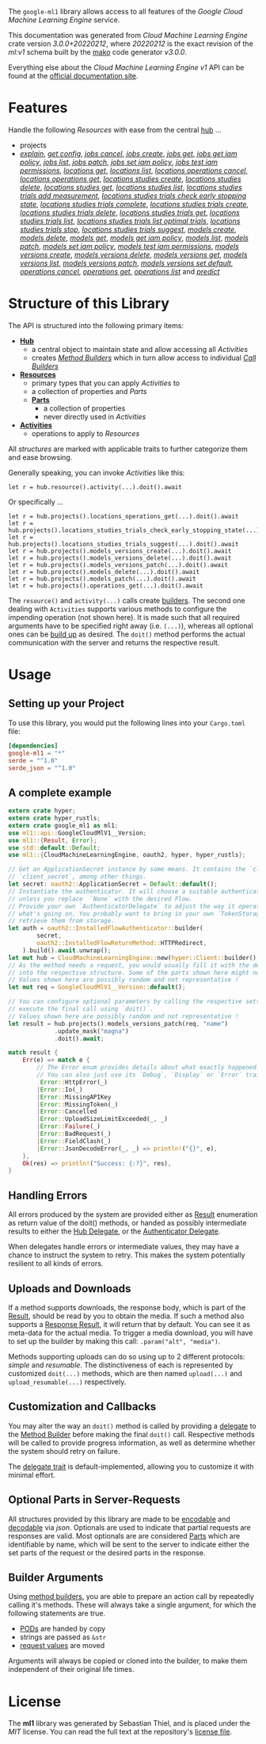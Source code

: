 <!---
DO NOT EDIT !
This file was generated automatically from 'src/mako/api/README.md.mako'
DO NOT EDIT !
-->
The `google-ml1` library allows access to all features of the *Google Cloud Machine Learning Engine* service.

This documentation was generated from *Cloud Machine Learning Engine* crate version *3.0.0+20220212*, where *20220212* is the exact revision of the *ml:v1* schema built by the [mako](http://www.makotemplates.org/) code generator *v3.0.0*.

Everything else about the *Cloud Machine Learning Engine* *v1* API can be found at the
[official documentation site](https://cloud.google.com/ml/).
# Features

Handle the following *Resources* with ease from the central [hub](https://docs.rs/google-ml1/3.0.0+20220212/google_ml1/CloudMachineLearningEngine) ... 

* projects
 * [*explain*](https://docs.rs/google-ml1/3.0.0+20220212/google_ml1/api::ProjectExplainCall), [*get config*](https://docs.rs/google-ml1/3.0.0+20220212/google_ml1/api::ProjectGetConfigCall), [*jobs cancel*](https://docs.rs/google-ml1/3.0.0+20220212/google_ml1/api::ProjectJobCancelCall), [*jobs create*](https://docs.rs/google-ml1/3.0.0+20220212/google_ml1/api::ProjectJobCreateCall), [*jobs get*](https://docs.rs/google-ml1/3.0.0+20220212/google_ml1/api::ProjectJobGetCall), [*jobs get iam policy*](https://docs.rs/google-ml1/3.0.0+20220212/google_ml1/api::ProjectJobGetIamPolicyCall), [*jobs list*](https://docs.rs/google-ml1/3.0.0+20220212/google_ml1/api::ProjectJobListCall), [*jobs patch*](https://docs.rs/google-ml1/3.0.0+20220212/google_ml1/api::ProjectJobPatchCall), [*jobs set iam policy*](https://docs.rs/google-ml1/3.0.0+20220212/google_ml1/api::ProjectJobSetIamPolicyCall), [*jobs test iam permissions*](https://docs.rs/google-ml1/3.0.0+20220212/google_ml1/api::ProjectJobTestIamPermissionCall), [*locations get*](https://docs.rs/google-ml1/3.0.0+20220212/google_ml1/api::ProjectLocationGetCall), [*locations list*](https://docs.rs/google-ml1/3.0.0+20220212/google_ml1/api::ProjectLocationListCall), [*locations operations cancel*](https://docs.rs/google-ml1/3.0.0+20220212/google_ml1/api::ProjectLocationOperationCancelCall), [*locations operations get*](https://docs.rs/google-ml1/3.0.0+20220212/google_ml1/api::ProjectLocationOperationGetCall), [*locations studies create*](https://docs.rs/google-ml1/3.0.0+20220212/google_ml1/api::ProjectLocationStudyCreateCall), [*locations studies delete*](https://docs.rs/google-ml1/3.0.0+20220212/google_ml1/api::ProjectLocationStudyDeleteCall), [*locations studies get*](https://docs.rs/google-ml1/3.0.0+20220212/google_ml1/api::ProjectLocationStudyGetCall), [*locations studies list*](https://docs.rs/google-ml1/3.0.0+20220212/google_ml1/api::ProjectLocationStudyListCall), [*locations studies trials add measurement*](https://docs.rs/google-ml1/3.0.0+20220212/google_ml1/api::ProjectLocationStudyTrialAddMeasurementCall), [*locations studies trials check early stopping state*](https://docs.rs/google-ml1/3.0.0+20220212/google_ml1/api::ProjectLocationStudyTrialCheckEarlyStoppingStateCall), [*locations studies trials complete*](https://docs.rs/google-ml1/3.0.0+20220212/google_ml1/api::ProjectLocationStudyTrialCompleteCall), [*locations studies trials create*](https://docs.rs/google-ml1/3.0.0+20220212/google_ml1/api::ProjectLocationStudyTrialCreateCall), [*locations studies trials delete*](https://docs.rs/google-ml1/3.0.0+20220212/google_ml1/api::ProjectLocationStudyTrialDeleteCall), [*locations studies trials get*](https://docs.rs/google-ml1/3.0.0+20220212/google_ml1/api::ProjectLocationStudyTrialGetCall), [*locations studies trials list*](https://docs.rs/google-ml1/3.0.0+20220212/google_ml1/api::ProjectLocationStudyTrialListCall), [*locations studies trials list optimal trials*](https://docs.rs/google-ml1/3.0.0+20220212/google_ml1/api::ProjectLocationStudyTrialListOptimalTrialCall), [*locations studies trials stop*](https://docs.rs/google-ml1/3.0.0+20220212/google_ml1/api::ProjectLocationStudyTrialStopCall), [*locations studies trials suggest*](https://docs.rs/google-ml1/3.0.0+20220212/google_ml1/api::ProjectLocationStudyTrialSuggestCall), [*models create*](https://docs.rs/google-ml1/3.0.0+20220212/google_ml1/api::ProjectModelCreateCall), [*models delete*](https://docs.rs/google-ml1/3.0.0+20220212/google_ml1/api::ProjectModelDeleteCall), [*models get*](https://docs.rs/google-ml1/3.0.0+20220212/google_ml1/api::ProjectModelGetCall), [*models get iam policy*](https://docs.rs/google-ml1/3.0.0+20220212/google_ml1/api::ProjectModelGetIamPolicyCall), [*models list*](https://docs.rs/google-ml1/3.0.0+20220212/google_ml1/api::ProjectModelListCall), [*models patch*](https://docs.rs/google-ml1/3.0.0+20220212/google_ml1/api::ProjectModelPatchCall), [*models set iam policy*](https://docs.rs/google-ml1/3.0.0+20220212/google_ml1/api::ProjectModelSetIamPolicyCall), [*models test iam permissions*](https://docs.rs/google-ml1/3.0.0+20220212/google_ml1/api::ProjectModelTestIamPermissionCall), [*models versions create*](https://docs.rs/google-ml1/3.0.0+20220212/google_ml1/api::ProjectModelVersionCreateCall), [*models versions delete*](https://docs.rs/google-ml1/3.0.0+20220212/google_ml1/api::ProjectModelVersionDeleteCall), [*models versions get*](https://docs.rs/google-ml1/3.0.0+20220212/google_ml1/api::ProjectModelVersionGetCall), [*models versions list*](https://docs.rs/google-ml1/3.0.0+20220212/google_ml1/api::ProjectModelVersionListCall), [*models versions patch*](https://docs.rs/google-ml1/3.0.0+20220212/google_ml1/api::ProjectModelVersionPatchCall), [*models versions set default*](https://docs.rs/google-ml1/3.0.0+20220212/google_ml1/api::ProjectModelVersionSetDefaultCall), [*operations cancel*](https://docs.rs/google-ml1/3.0.0+20220212/google_ml1/api::ProjectOperationCancelCall), [*operations get*](https://docs.rs/google-ml1/3.0.0+20220212/google_ml1/api::ProjectOperationGetCall), [*operations list*](https://docs.rs/google-ml1/3.0.0+20220212/google_ml1/api::ProjectOperationListCall) and [*predict*](https://docs.rs/google-ml1/3.0.0+20220212/google_ml1/api::ProjectPredictCall)




# Structure of this Library

The API is structured into the following primary items:

* **[Hub](https://docs.rs/google-ml1/3.0.0+20220212/google_ml1/CloudMachineLearningEngine)**
    * a central object to maintain state and allow accessing all *Activities*
    * creates [*Method Builders*](https://docs.rs/google-ml1/3.0.0+20220212/google_ml1/client::MethodsBuilder) which in turn
      allow access to individual [*Call Builders*](https://docs.rs/google-ml1/3.0.0+20220212/google_ml1/client::CallBuilder)
* **[Resources](https://docs.rs/google-ml1/3.0.0+20220212/google_ml1/client::Resource)**
    * primary types that you can apply *Activities* to
    * a collection of properties and *Parts*
    * **[Parts](https://docs.rs/google-ml1/3.0.0+20220212/google_ml1/client::Part)**
        * a collection of properties
        * never directly used in *Activities*
* **[Activities](https://docs.rs/google-ml1/3.0.0+20220212/google_ml1/client::CallBuilder)**
    * operations to apply to *Resources*

All *structures* are marked with applicable traits to further categorize them and ease browsing.

Generally speaking, you can invoke *Activities* like this:

```Rust,ignore
let r = hub.resource().activity(...).doit().await
```

Or specifically ...

```ignore
let r = hub.projects().locations_operations_get(...).doit().await
let r = hub.projects().locations_studies_trials_check_early_stopping_state(...).doit().await
let r = hub.projects().locations_studies_trials_suggest(...).doit().await
let r = hub.projects().models_versions_create(...).doit().await
let r = hub.projects().models_versions_delete(...).doit().await
let r = hub.projects().models_versions_patch(...).doit().await
let r = hub.projects().models_delete(...).doit().await
let r = hub.projects().models_patch(...).doit().await
let r = hub.projects().operations_get(...).doit().await
```

The `resource()` and `activity(...)` calls create [builders][builder-pattern]. The second one dealing with `Activities` 
supports various methods to configure the impending operation (not shown here). It is made such that all required arguments have to be 
specified right away (i.e. `(...)`), whereas all optional ones can be [build up][builder-pattern] as desired.
The `doit()` method performs the actual communication with the server and returns the respective result.

# Usage

## Setting up your Project

To use this library, you would put the following lines into your `Cargo.toml` file:

```toml
[dependencies]
google-ml1 = "*"
serde = "^1.0"
serde_json = "^1.0"
```

## A complete example

```Rust
extern crate hyper;
extern crate hyper_rustls;
extern crate google_ml1 as ml1;
use ml1::api::GoogleCloudMlV1__Version;
use ml1::{Result, Error};
use std::default::Default;
use ml1::{CloudMachineLearningEngine, oauth2, hyper, hyper_rustls};

// Get an ApplicationSecret instance by some means. It contains the `client_id` and 
// `client_secret`, among other things.
let secret: oauth2::ApplicationSecret = Default::default();
// Instantiate the authenticator. It will choose a suitable authentication flow for you, 
// unless you replace  `None` with the desired Flow.
// Provide your own `AuthenticatorDelegate` to adjust the way it operates and get feedback about 
// what's going on. You probably want to bring in your own `TokenStorage` to persist tokens and
// retrieve them from storage.
let auth = oauth2::InstalledFlowAuthenticator::builder(
        secret,
        oauth2::InstalledFlowReturnMethod::HTTPRedirect,
    ).build().await.unwrap();
let mut hub = CloudMachineLearningEngine::new(hyper::Client::builder().build(hyper_rustls::HttpsConnector::with_native_roots()), auth);
// As the method needs a request, you would usually fill it with the desired information
// into the respective structure. Some of the parts shown here might not be applicable !
// Values shown here are possibly random and not representative !
let mut req = GoogleCloudMlV1__Version::default();

// You can configure optional parameters by calling the respective setters at will, and
// execute the final call using `doit()`.
// Values shown here are possibly random and not representative !
let result = hub.projects().models_versions_patch(req, "name")
             .update_mask("magna")
             .doit().await;

match result {
    Err(e) => match e {
        // The Error enum provides details about what exactly happened.
        // You can also just use its `Debug`, `Display` or `Error` traits
         Error::HttpError(_)
        |Error::Io(_)
        |Error::MissingAPIKey
        |Error::MissingToken(_)
        |Error::Cancelled
        |Error::UploadSizeLimitExceeded(_, _)
        |Error::Failure(_)
        |Error::BadRequest(_)
        |Error::FieldClash(_)
        |Error::JsonDecodeError(_, _) => println!("{}", e),
    },
    Ok(res) => println!("Success: {:?}", res),
}

```
## Handling Errors

All errors produced by the system are provided either as [Result](https://docs.rs/google-ml1/3.0.0+20220212/google_ml1/client::Result) enumeration as return value of
the doit() methods, or handed as possibly intermediate results to either the 
[Hub Delegate](https://docs.rs/google-ml1/3.0.0+20220212/google_ml1/client::Delegate), or the [Authenticator Delegate](https://docs.rs/yup-oauth2/*/yup_oauth2/trait.AuthenticatorDelegate.html).

When delegates handle errors or intermediate values, they may have a chance to instruct the system to retry. This 
makes the system potentially resilient to all kinds of errors.

## Uploads and Downloads
If a method supports downloads, the response body, which is part of the [Result](https://docs.rs/google-ml1/3.0.0+20220212/google_ml1/client::Result), should be
read by you to obtain the media.
If such a method also supports a [Response Result](https://docs.rs/google-ml1/3.0.0+20220212/google_ml1/client::ResponseResult), it will return that by default.
You can see it as meta-data for the actual media. To trigger a media download, you will have to set up the builder by making
this call: `.param("alt", "media")`.

Methods supporting uploads can do so using up to 2 different protocols: 
*simple* and *resumable*. The distinctiveness of each is represented by customized 
`doit(...)` methods, which are then named `upload(...)` and `upload_resumable(...)` respectively.

## Customization and Callbacks

You may alter the way an `doit()` method is called by providing a [delegate](https://docs.rs/google-ml1/3.0.0+20220212/google_ml1/client::Delegate) to the 
[Method Builder](https://docs.rs/google-ml1/3.0.0+20220212/google_ml1/client::CallBuilder) before making the final `doit()` call. 
Respective methods will be called to provide progress information, as well as determine whether the system should 
retry on failure.

The [delegate trait](https://docs.rs/google-ml1/3.0.0+20220212/google_ml1/client::Delegate) is default-implemented, allowing you to customize it with minimal effort.

## Optional Parts in Server-Requests

All structures provided by this library are made to be [encodable](https://docs.rs/google-ml1/3.0.0+20220212/google_ml1/client::RequestValue) and 
[decodable](https://docs.rs/google-ml1/3.0.0+20220212/google_ml1/client::ResponseResult) via *json*. Optionals are used to indicate that partial requests are responses 
are valid.
Most optionals are are considered [Parts](https://docs.rs/google-ml1/3.0.0+20220212/google_ml1/client::Part) which are identifiable by name, which will be sent to 
the server to indicate either the set parts of the request or the desired parts in the response.

## Builder Arguments

Using [method builders](https://docs.rs/google-ml1/3.0.0+20220212/google_ml1/client::CallBuilder), you are able to prepare an action call by repeatedly calling it's methods.
These will always take a single argument, for which the following statements are true.

* [PODs][wiki-pod] are handed by copy
* strings are passed as `&str`
* [request values](https://docs.rs/google-ml1/3.0.0+20220212/google_ml1/client::RequestValue) are moved

Arguments will always be copied or cloned into the builder, to make them independent of their original life times.

[wiki-pod]: http://en.wikipedia.org/wiki/Plain_old_data_structure
[builder-pattern]: http://en.wikipedia.org/wiki/Builder_pattern
[google-go-api]: https://github.com/google/google-api-go-client

# License
The **ml1** library was generated by Sebastian Thiel, and is placed 
under the *MIT* license.
You can read the full text at the repository's [license file][repo-license].

[repo-license]: https://github.com/Byron/google-apis-rsblob/main/LICENSE.md
